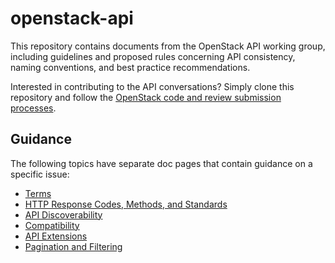 openstack-api
=============

This repository contains documents from the OpenStack API working group,
including guidelines and proposed rules concerning API consistency, naming
conventions, and best practice recommendations.

Interested in contributing to the API conversations? Simply clone this
repository and follow the [OpenStack code and review submission
processes](https://wiki.openstack.org/wiki/How_To_Contribute).

Guidance
--------

The following topics have separate doc pages that contain guidance on a
specific issue:

* [Terms](terms.md)
* [HTTP Response Codes, Methods, and Standards](http.md)
* [API Discoverability](discoverability.md)
* [Compatibility](compatibility.md)
* [API Extensions](extensions.md)
* [Pagination and Filtering](pagination_filtering.md)
